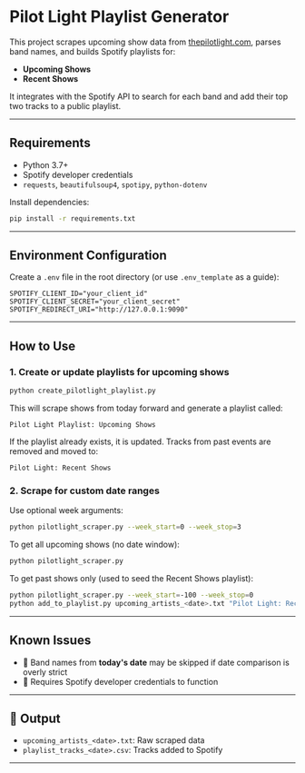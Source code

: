 # Pilot Light Playlist Generator

This project scrapes upcoming show data from [thepilotlight.com](https://thepilotlight.com), parses band names, and builds Spotify playlists for:

- **Upcoming Shows**
- **Recent Shows**

It integrates with the Spotify API to search for each band and add their top two tracks to a public playlist.

---

## Requirements

- Python 3.7+
- Spotify developer credentials
- `requests`, `beautifulsoup4`, `spotipy`, `python-dotenv`

Install dependencies:

```bash
pip install -r requirements.txt
```

---

## Environment Configuration

Create a `.env` file in the root directory (or use `.env_template` as a guide):

```
SPOTIFY_CLIENT_ID="your_client_id"
SPOTIFY_CLIENT_SECRET="your_client_secret"
SPOTIFY_REDIRECT_URI="http://127.0.0.1:9090"
```

---

## How to Use

### 1. Create or update playlists for **upcoming shows**

```bash
python create_pilotlight_playlist.py
```

This will scrape shows from today forward and generate a playlist called:

```
Pilot Light Playlist: Upcoming Shows
```

If the playlist already exists, it is updated. Tracks from past events are removed and moved to:

```
Pilot Light: Recent Shows
```

### 2. Scrape for **custom date ranges**

Use optional week arguments:

```bash
python pilotlight_scraper.py --week_start=0 --week_stop=3
```

To get all upcoming shows (no date window):

```bash
python pilotlight_scraper.py
```

To get past shows only (used to seed the Recent Shows playlist):

```bash
python pilotlight_scraper.py --week_start=-100 --week_stop=0
python add_to_playlist.py upcoming_artists_<date>.txt "Pilot Light: Recent Shows"
```

---

## Known Issues

- 🔹 Band names from **today's date** may be skipped if date comparison is overly strict
- 🔹 Requires Spotify developer credentials to function

---

## 📂 Output

- `upcoming_artists_<date>.txt`: Raw scraped data
- `playlist_tracks_<date>.csv`: Tracks added to Spotify

---

